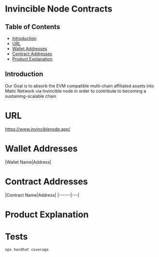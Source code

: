 # Invincible Node Contracts

## Table of Contents

- [Introduction](#introduction)
- [URL](#url)
- [Wallet Addresses](#walletAddresses)
- [Contract Addresses](#contractAddresses)
- [Product Explanation](#productExplanation)

## Introduction

<a id="introduction"></a>
Our Goal is to absorb the EVM compatible multi-chain affiliated assets into Matic Network via Invincible node in order to contribute to becoming a
sustaining-scalable chain

# URL

<a id="url"></a>
https://www.invinciblenode.app/

# Wallet Addresses

<a id="walletAddresses"></a>
|Wallet Name|Address|

# Contract Addresses

<a id="contractAddresses"></a>
|Contract Name|Address|
|------|---|

# Product Explanation

<a id="productExplanation"></a>

# Tests
```shell
npx hardhat coverage

```

<!-- ```shell
npx hardhat help
npx hardhat test
REPORT_GAS=true npx hardhat test
npx hardhat node
npx hardhat run scripts/deploy.ts
``` -->
